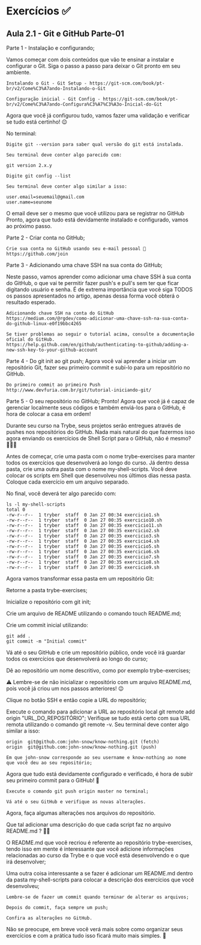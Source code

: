 # Exercícios :white_check_mark:

## Aula 2.1 - Git e GitHub Parte-01
Parte 1 - Instalação e configurando;

Vamos começar com dois conteúdos que vão te ensinar a instalar e configurar o Git. Siga o passo a passo para deixar o Git pronto em seu ambiente.

	Instalando o Git - Git Setup - https://git-scm.com/book/pt-br/v2/Come%C3%A7ando-Instalando-o-Git

	Configuração inicial - Git Config - https://git-scm.com/book/pt-br/v2/Come%C3%A7ando-Configura%C3%A7%C3%A3o-Inicial-do-Git

Agora que você já configurou tudo, vamos fazer uma validação e verificar se tudo está certinho! 😉

No terminal:

	Digite git --version para saber qual versão do git está instalada.

	Seu terminal deve conter algo parecido com:

	git version 2.x.y
		
	Digite git config --list

	Seu terminal deve conter algo similar a isso:
	
	user.email=seuemail@gmail.com
	user.name=seunome
		
O email deve ser o mesmo que você utilizou para se registrar no GitHub
Pronto, agora que tudo está devidamente instalado e configurado, vamos ao próximo passo.


Parte 2 - Criar conta no GitHub;

	Crie sua conta no GitHub usando seu e-mail pessoal 🐙
	https://github.com/join
	

Parte 3 - Adicionando uma chave SSH na sua conta do GitHub;

Neste passo, vamos aprender como adicionar uma chave SSH à sua conta do GitHub, o que vai te permitir fazer push's e pull's sem ter que ficar digitando usuário e senha. É de extrema importância que você siga TODOS os passos apresentados no artigo, apenas dessa forma você obterá o resultado esperado.

	Adicionando chave SSH na conta do GitHub
	https://medium.com/@rgdev/como-adicionar-uma-chave-ssh-na-sua-conta-do-github-linux-e0f19bbc4265
	
	Se tiver problemas ao seguir o tutorial acima, consulte a documentação oficial do GitHub.
	https://help.github.com/en/github/authenticating-to-github/adding-a-new-ssh-key-to-your-github-account

	
Parte 4 - Do git init ao git push;
Agora você vai aprender a iniciar um repositório Git, fazer seu primeiro commit e subi-lo para um repositório no GitHub.

	Do primeiro commit ao primeiro Push
	http://www.devfuria.com.br/git/tutorial-iniciando-git/


Parte 5 - O seu repositório no GitHub;
Pronto! Agora que você já é capaz de gerenciar localmente seus códigos e também enviá-los para o GitHub, é hora de colocar a casa em ordem!

Durante seu curso na Trybe, seus projetos serão entregues através de pushes nos repositórios do GitHub. Nada mais natural do que fazermos isso agora enviando os exercícios de Shell Script para o GitHub, não é mesmo? 👨🏽‍💻

Antes de começar, crie uma pasta com o nome trybe-exercises para manter todos os exercícios que desenvolverá ao longo do curso. Já dentro dessa pasta, crie uma outra pasta com o nome my-shell-scripts. Você deve colocar os scripts em Shell que desenvolveu nos últimos dias nessa pasta. Coloque cada exercício em um arquivo separado.

No final, você deverá ter algo parecido com:

	ls -l my-shell-scripts
	total 0
	-rw-r--r--  1 tryber  staff  0 Jan 27 00:34 exercicio1.sh
	-rw-r--r--  1 tryber  staff  0 Jan 27 00:35 exercicio10.sh
	-rw-r--r--  1 tryber  staff  0 Jan 27 00:35 exercicio11.sh
	-rw-r--r--  1 tryber  staff  0 Jan 27 00:35 exercicio2.sh
	-rw-r--r--  1 tryber  staff  0 Jan 27 00:35 exercicio3.sh
	-rw-r--r--  1 tryber  staff  0 Jan 27 00:35 exercicio4.sh
	-rw-r--r--  1 tryber  staff  0 Jan 27 00:35 exercicio5.sh
	-rw-r--r--  1 tryber  staff  0 Jan 27 00:35 exercicio6.sh
	-rw-r--r--  1 tryber  staff  0 Jan 27 00:35 exercicio7.sh
	-rw-r--r--  1 tryber  staff  0 Jan 27 00:35 exercicio8.sh
	-rw-r--r--  1 tryber  staff  0 Jan 27 00:35 exercicio9.sh

Agora vamos transformar essa pasta em um repositório Git:

Retorne a pasta trybe-exercises;

Inicialize o repositório com git init;

Crie um arquivo de README utilizando o comando touch README.md;

Crie um commit inicial utilizando:

	git add .
	git commit -m "Initial commit"
	
Vá até o seu GitHub e crie um repositório público, onde você irá guardar todos os exercícios que desenvolverá ao longo do curso;

Dê ao repositório um nome descritivo, como por exemplo trybe-exercises;

⚠️ Lembre-se de não inicializar o repositório com um arquivo README.md, pois você já criou um nos passos anteriores! 😉

Clique no botão SSH e então copie a URL do repositório;

Execute o comando para adicionar a URL ao repositório local git remote add origin "URL_DO_REPOSITÓRIO";
Verifique se tudo está certo com sua URL remota utilizando o comando git remote -v. Seu terminal deve conter algo similar a isso:

	origin  git@github.com:john-snow/know-nothing.git (fetch)
	origin  git@github.com:john-snow/know-nothing.git (push)
	
	Em que john-snow corresponde ao seu username e know-nothing ao nome que você deu ao seu repositório;

Agora que tudo está devidamente configurado e verificado, é hora de subir seu primeiro commit para o GitHub! 🤩

	Execute o comando git push origin master no terminal;

	Vá até o seu GitHub e verifique as novas alterações.

Agora, faça algumas alterações nos arquivos do repositório. 

Que tal adicionar uma descrição do que cada script faz no arquivo README.md ? 💪🏼

O README.md que você recriou é referente ao repositório trybe-exercises, tendo isso em mente é interessante que você adicione informações relacionadas ao curso da Trybe e o que você está desenvolvendo e o que irá desenvolver;

Uma outra coisa interessante a se fazer é adicionar um README.md dentro da pasta my-shell-scripts para colocar a descrição dos exercícios que você desenvolveu;

	Lembre-se de fazer um commit quando terminar de alterar os arquivos;

	Depois do commit, faça sempre um push;

	Confira as alterações no GitHub.

Não se preocupe, em breve você verá mais sobre como organizar seus exercícios e com a prática tudo isso ficará muito mais simples. 🚀




